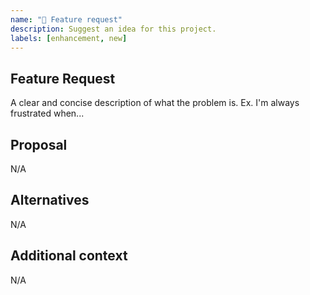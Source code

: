 ```yaml
---
name: "🚀 Feature request"
description: Suggest an idea for this project.
labels: [enhancement, new]
---
```


## Feature Request
<!-- Is your feature request related to a problem? -->

A clear and concise description of what the problem is.
Ex. I'm always frustrated when...

## Proposal
<!-- If you have a solution in mind, please describe it. -->

N/A

## Alternatives
<!-- Have you considered any alternative solutions or workarounds? -->

N/A

## Additional context
<!-- Add any other context about the problem here. -->

N/A
